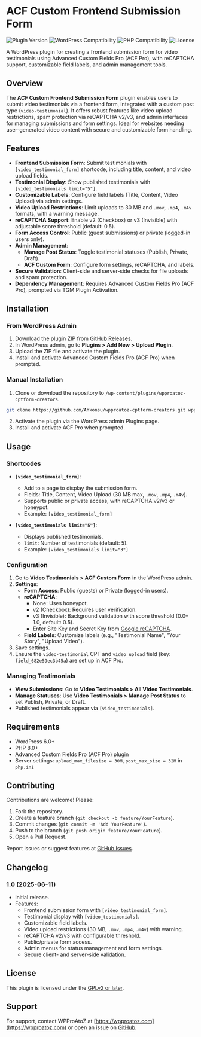 # ACF Custom Frontend Submission Form

![Plugin Version](https://img.shields.io/badge/version-1.0.2-blue)
![WordPress Compatibility](https://img.shields.io/badge/WordPress-6.0%2B-green)
![PHP Compatibility](https://img.shields.io/badge/PHP-8.0%2B-green)
![License](https://img.shields.io/badge/license-GPLv2%2B-blue)

A WordPress plugin for creating a frontend submission form for video testimonials using Advanced Custom Fields Pro (ACF Pro), with reCAPTCHA support, customizable field labels, and admin management tools.

## Overview

The **ACF Custom Frontend Submission Form** plugin enables users to submit video testimonials via a frontend form, integrated with a custom post type (`video-testimonial`). It offers robust features like video upload restrictions, spam protection via reCAPTCHA v2/v3, and admin interfaces for managing submissions and form settings. Ideal for websites needing user-generated video content with secure and customizable form handling.

## Features

- **Frontend Submission Form**: Submit testimonials with `[video_testimonial_form]` shortcode, including title, content, and video upload fields.
- **Testimonial Display**: Show published testimonials with `[video_testimonials limit="5"]`.
- **Customizable Labels**: Configure field labels (Title, Content, Video Upload) via admin settings.
- **Video Upload Restrictions**: Limit uploads to 30 MB and `.mov`, `.mp4`, `.m4v` formats, with a warning message.
- **reCAPTCHA Support**: Enable v2 (Checkbox) or v3 (Invisible) with adjustable score threshold (default: 0.5).
- **Form Access Control**: Public (guest submissions) or private (logged-in users only).
- **Admin Management**:
  - **Manage Post Status**: Toggle testimonial statuses (Publish, Private, Draft).
  - **ACF Custom Form**: Configure form settings, reCAPTCHA, and labels.
- **Secure Validation**: Client-side and server-side checks for file uploads and spam protection.
- **Dependency Management**: Requires Advanced Custom Fields Pro (ACF Pro), prompted via TGM Plugin Activation.

## Installation

### From WordPress Admin
1. Download the plugin ZIP from [GitHub Releases](https://github.com/Ahkonsu/wpproatoz-cptform-creators/releases).
2. In WordPress admin, go to **Plugins > Add New > Upload Plugin**.
3. Upload the ZIP file and activate the plugin.
4. Install and activate Advanced Custom Fields Pro (ACF Pro) when prompted.

### Manual Installation
1. Clone or download the repository to `/wp-content/plugins/wpproatoz-cptform-creators`.
```bash
git clone https://github.com/Ahkonsu/wpproatoz-cptform-creators.git wpproatoz-cptform-creators
```
2. Activate the plugin via the WordPress admin Plugins page.
3. Install and activate ACF Pro when prompted.

## Usage

### Shortcodes
- **`[video_testimonial_form]`**:
  - Add to a page to display the submission form.
  - Fields: Title, Content, Video Upload (30 MB max, `.mov`, `.mp4`, `.m4v`).
  - Supports public or private access, with reCAPTCHA v2/v3 or honeypot.
  - Example: `[video_testimonial_form]`

- **`[video_testimonials limit="5"]`**:
  - Displays published testimonials.
  - `limit`: Number of testimonials (default: 5).
  - Example: `[video_testimonials limit="3"]`

### Configuration
1. Go to **Video Testimonials > ACF Custom Form** in the WordPress admin.
2. **Settings**:
   - **Form Access**: Public (guests) or Private (logged-in users).
   - **reCAPTCHA**:
     - None: Uses honeypot.
     - v2 (Checkbox): Requires user verification.
     - v3 (Invisible): Background validation with score threshold (0.0–1.0, default: 0.5).
     - Enter Site Key and Secret Key from [Google reCAPTCHA](https://www.google.com/recaptcha/admin).
   - **Field Labels**: Customize labels (e.g., "Testimonial Name", "Your Story", "Upload Video").
3. Save settings.
4. Ensure the `video-testimonial` CPT and `video_upload` field (key: `field_682e59ec3b45a`) are set up in ACF Pro.

### Managing Testimonials
- **View Submissions**: Go to **Video Testimonials > All Video Testimonials**.
- **Manage Statuses**: Use **Video Testimonials > Manage Post Status** to set Publish, Private, or Draft.
- Published testimonials appear via `[video_testimonials]`.

## Requirements
- WordPress 6.0+
- PHP 8.0+
- Advanced Custom Fields Pro (ACF Pro) plugin
- Server settings: `upload_max_filesize = 30M`, `post_max_size = 32M` in `php.ini`

## Contributing
Contributions are welcome! Please:
1. Fork the repository.
2. Create a feature branch (`git checkout -b feature/YourFeature`).
3. Commit changes (`git commit -m 'Add YourFeature'`).
4. Push to the branch (`git push origin feature/YourFeature`).
5. Open a Pull Request.

Report issues or suggest features at [GitHub Issues](https://github.com/Ahkonsu/wpproatoz-cptform-creators/issues).

## Changelog
### 1.0 (2025-06-11)
- Initial release.
- Features:
  - Frontend submission form with `[video_testimonial_form]`.
  - Testimonial display with `[video_testimonials]`.
  - Customizable field labels.
  - Video upload restrictions (30 MB, `.mov`, `.mp4`, `.m4v`) with warning.
  - reCAPTCHA v2/v3 with configurable threshold.
  - Public/private form access.
  - Admin menus for status management and form settings.
  - Secure client- and server-side validation.

## License
This plugin is licensed under the [GPLv2 or later](http://www.gnu.org/licenses/gpl-2.0.html).

## Support
For support, contact WPProAtoZ at [https://wpproatoz.com](https://wpproatoz.com) or open an issue on [GitHub](https://github.com/Ahkonsu/wpproatoz-cptform-creators/issues).
